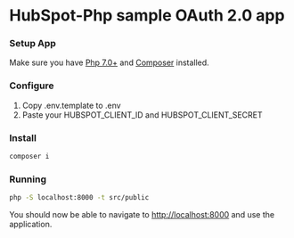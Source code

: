 # HubSpot-Php sample OAuth 2.0 app

### Setup App

Make sure you have [Php 7.0+](https://www.php.net/downloads) and [Composer](https://getcomposer.org) installed.

### Configure

1. Copy .env.template to .env
2. Paste your HUBSPOT_CLIENT_ID and HUBSPOT_CLIENT_SECRET

### Install

```bash
composer i
```

### Running

```bash
php -S localhost:8000 -t src/public
```

You should now be able to navigate to [http://localhost:8000](http://localhost:8000) and use the application.
